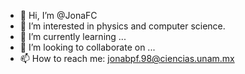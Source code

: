 - 👋 Hi, I’m @JonaFC
- 👀 I’m interested in physics and computer science.
- 🌱 I’m currently learning ...
- 💞️ I’m looking to collaborate on ...
- 📫 How to reach me: jonabpf.98@ciencias.unam.mx

<!---
JonaFC/JonaFC is a ✨ special ✨ repository because its `README.md` (this file) appears on your GitHub profile.
You can click the Preview link to take a look at your changes.
--->
